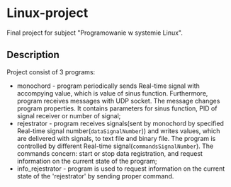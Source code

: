 # Linux-project

Final project for subject "Programowanie w systemie Linux".

## Description

Project consist of 3 programs:
* monochord - program periodically sends Real-time signal with accompying value, which is value of sinus function.
Furthermore, program receives messages with UDP socket. The message changes program properties. It contains parameters for sinus function, PID of signal receiver or number of signal;
* rejestrator - program receives signals(sent by monochord by specified Real-time signal number(`dataSignalNumber`)) and writes values, which are delivered with signals, to text file and binary file.
The program is controlled by different Real-time signal(`commandsSignalNumber`). The commands concern: start or stop data registration, and request information on the current state of the program;
* info_rejestrator - program is used to request information on the current state of the 'rejestrator' by sending proper command.

